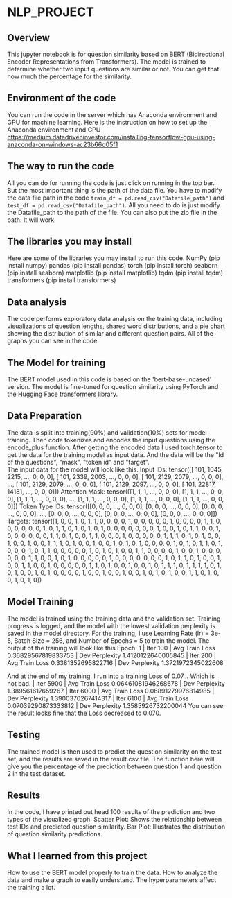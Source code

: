 # NLP_PROJECT

## Overview
This jupyter notebook is for question similarity based on BERT (Bidirectional Encoder Representations from Transformers). The model is trained to determine whether two input questions are similar or not. You can get that how much the percentage for the similarity.

## Environment of the code
You can run the code in the server which has Anaconda environment and GPU for machine learning.
Here is the instruction on how to set up the Anaconda environment and GPU
https://medium.datadriveninvestor.com/installing-tensorflow-gpu-using-anaconda-on-windows-ac23b66d05f1


## The way to run the code
All you can do for running the code is just click on running in the top bar. But the most important thing is the path of the data file. You have to modify the data file path in the code 
`train_df = pd.read_csv("Datafile_path")` 
and 
`test_df = pd.read_csv("Datafile_path")`. 
All you need to do is just modify the Datafile_path to the path of the file. You can also put the zip file in the path. It will work.

## The libraries you may install
Here are some of the libraries you may install to run this code.
NumPy (pip install numpy)
pandas (pip install pandas)
torch (pip install torch)
seaborn (pip install seaborn)
matplotlib (pip install matplotlib)
tqdm (pip install tqdm)
transformers (pip install transformers)


## Data analysis
The code performs exploratory data analysis on the training data, including visualizations of question lengths, shared word distributions, and a pie chart showing the distribution of similar and different question pairs. All of the graphs you can see in the code.

## The Model for training
The BERT model used in this code is based on the 'bert-base-uncased' version. The model is fine-tuned for question similarity using PyTorch and the Hugging Face transformers library. 

## Data Preparation
The data is split into training(90%) and validation(10%) sets for model training. Then code tokenizes and encodes the input questions using the encode_plus function. After getting the encoded data I used torch.tensor to get the data for the training model as input data. And the data will be the "Id of the questions", "mask", "token id" and "target".  
The input data for the model will look like this.
Input IDs: tensor([[  101,  1045,  2215,  ...,     0,     0,     0],
        [  101,  2339,  2003,  ...,     0,     0,     0],
        [  101,  2129,  2079,  ...,     0,     0,     0],
        ...,
        [  101,  2129,  2079,  ...,     0,     0,     0],
        [  101,  2129,  2097,  ...,     0,     0,     0],
        [  101, 22817, 14181,  ...,     0,     0,     0]])
Attention Mask: tensor([[1, 1, 1,  ..., 0, 0, 0],
        [1, 1, 1,  ..., 0, 0, 0],
        [1, 1, 1,  ..., 0, 0, 0],
        ...,
        [1, 1, 1,  ..., 0, 0, 0],
        [1, 1, 1,  ..., 0, 0, 0],
        [1, 1, 1,  ..., 0, 0, 0]])
Token Type IDs: tensor([[0, 0, 0,  ..., 0, 0, 0],
        [0, 0, 0,  ..., 0, 0, 0],
        [0, 0, 0,  ..., 0, 0, 0],
        ...,
        [0, 0, 0,  ..., 0, 0, 0],
        [0, 0, 0,  ..., 0, 0, 0],
        [0, 0, 0,  ..., 0, 0, 0]])
Targets: tensor([1, 0, 0, 1, 0, 1, 1, 0, 0, 0, 0, 1, 0, 0, 0, 0, 0, 1, 0, 0, 0, 0, 1, 1,
        0, 0, 0, 0, 0, 0, 1, 0, 1, 1, 0, 1, 0, 1, 0, 1, 0, 0, 0, 0, 0, 0, 0, 1,
        0, 0, 1, 0, 1, 1, 0, 0, 1, 0, 0, 0, 0, 0, 0, 1, 1, 0, 1, 0, 0, 1, 1, 0,
        0, 0, 1, 0, 0, 0, 0, 0, 1, 1, 1, 0, 1, 0, 1, 0, 0, 1, 0, 0, 1, 0, 0, 1,
        1, 1, 0, 1, 0, 0, 1, 0, 0, 1, 0, 1, 0, 1, 0, 0, 0, 0, 1, 0, 1, 0, 1, 1,
        0, 1, 0, 0, 0, 1, 0, 1, 1, 0, 0, 0, 0, 0, 1, 0, 1, 0, 1, 0, 0, 1, 1, 0,
        0, 0, 0, 1, 0, 0, 1, 0, 0, 0, 0, 0, 0, 1, 1, 0, 0, 1, 0, 1, 0, 0, 0, 0,
        0, 1, 0, 0, 0, 0, 0, 0, 0, 1, 0, 1, 1, 0, 1, 0, 0, 1, 0, 0, 1, 1, 0, 0,
        1, 0, 0, 0, 0, 0, 1, 1, 0, 1, 0, 0, 1, 0, 0, 1, 0, 1, 1, 1, 0, 1, 1, 1,
        1, 0, 1, 0, 1, 0, 0, 1, 0, 1, 0, 0, 0, 0, 1, 0, 0, 1, 0, 0, 1, 0, 0, 1,
        0, 1, 0, 1, 0, 0, 1, 1, 0, 1, 0, 0, 1, 0, 1, 0])


## Model Training
The model is trained using the training data and the validation set. Training progress is logged, and the model with the lowest validation perplexity is saved in the model directory.
For the training, I use Learning Rate (lr) = 3e-5, Batch Size  = 256, and Number of Epochs = 5 to train the model. The output of the training will look like this 
Epoch:  1
| Iter 100 | Avg Train Loss 0.36829567819833753 | Dev Perplexity 1.4120122640005845
| Iter 200 | Avg Train Loss 0.3381352695822716 | Dev Perplexity 1.3721972345022608

And at the end of my training, I run into a training Loss of 0.07... Which is not bad.
| Iter 5900 | Avg Train Loss 0.06461081946268678 | Dev Perplexity 1.389561617659267
| Iter 6000 | Avg Train Loss 0.06891279976814985 | Dev Perplexity 1.3900370267414317
| Iter 6100 | Avg Train Loss 0.07039290873333812 | Dev Perplexity 1.3585926732200044
You can see the result looks fine that the Loss decreased to 0.070.

## Testing
The trained model is then used to predict the question similarity on the test set, and the results are saved in the result.csv file. The function here will give you the percentage of the prediction between question 1 and question 2 in the test dataset.

## Results 
In the code, I have printed out head 100 results of the prediction and two types of the visualized graph.
Scatter Plot: Shows the relationship between test IDs and predicted question similarity.
Bar Plot: Illustrates the distribution of question similarity predictions.

## What I learned from this project
How to use the BERT model properly to train the data.
How to analyze the data and make a graph to easily understand.
The hyperparameters affect the training a lot.
